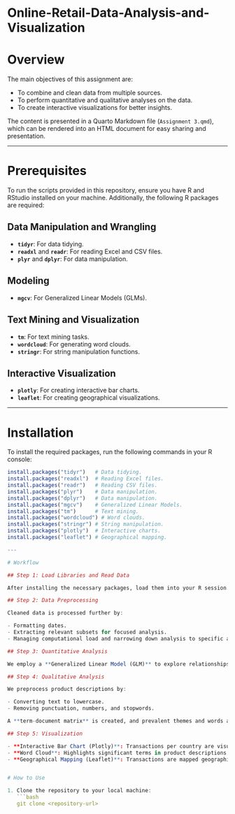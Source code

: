 # Online-Retail-Data-Analysis-and-Visualization

# Overview

The main objectives of this assignment are:

- To combine and clean data from multiple sources.
- To perform quantitative and qualitative analyses on the data.
- To create interactive visualizations for better insights.

The content is presented in a Quarto Markdown file (`Assignment 3.qmd`), which can be rendered into an HTML document for easy sharing and presentation.

---

# Prerequisites

To run the scripts provided in this repository, ensure you have R and RStudio installed on your machine. Additionally, the following R packages are required:

## Data Manipulation and Wrangling

- **`tidyr`**: For data tidying.
- **`readxl`** and **`readr`**: For reading Excel and CSV files.
- **`plyr`** and **`dplyr`**: For data manipulation.

## Modeling

- **`mgcv`**: For Generalized Linear Models (GLMs).

## Text Mining and Visualization

- **`tm`**: For text mining tasks.
- **`wordcloud`**: For generating word clouds.
- **`stringr`**: For string manipulation functions.

## Interactive Visualization

- **`plotly`**: For creating interactive bar charts.
- **`leaflet`**: For creating geographical visualizations.

---

# Installation

To install the required packages, run the following commands in your R console:

```r
install.packages("tidyr")   # Data tidying.
install.packages("readxl")  # Reading Excel files.
install.packages("readr")   # Reading CSV files.
install.packages("plyr")    # Data manipulation.
install.packages("dplyr")   # Data manipulation.
install.packages("mgcv")    # Generalized Linear Models.
install.packages("tm")      # Text mining.
install.packages("wordcloud") # Word clouds.
install.packages("stringr") # String manipulation.
install.packages("plotly")  # Interactive charts.
install.packages("leaflet") # Geographical mapping.

---

# Workflow

## Step 1: Load Libraries and Read Data

After installing the necessary packages, load them into your R session. Next, read the datasets from Excel and CSV files into R. The datasets are combined using `rbind`, cleaned by omitting rows with missing values (`na.omit`), and removing duplicate rows.

## Step 2: Data Preprocessing

Cleaned data is processed further by:

- Formatting dates.
- Extracting relevant subsets for focused analysis.
- Managing computational load and narrowing down analysis to specific areas of interest.

## Step 3: Quantitative Analysis

We employ a **Generalized Linear Model (GLM)** to explore relationships within the data. For example, we analyze how factors like unit price and month of sale influence transaction quantities.

## Step 4: Qualitative Analysis

We preprocess product descriptions by:

- Converting text to lowercase.
- Removing punctuation, numbers, and stopwords.

A **term-document matrix** is created, and prevalent themes and words are identified. Results are visualized through word clouds and bar charts of word frequencies.

## Step 5: Visualization

- **Interactive Bar Chart (Plotly)**: Transactions per country are visualized, offering an engaging exploration of the data.
- **Word Cloud**: Highlights significant terms in product descriptions.
- **Geographical Mapping (Leaflet)**: Transactions are mapped geographically with dynamic color scales to show distribution and intensity.


# How to Use

1. Clone the repository to your local machine:
   ```bash
   git clone <repository-url>
